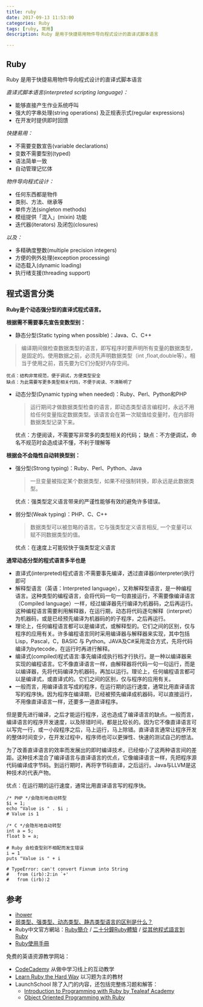 ```yaml
---
title: ruby
date: 2017-09-13 11:53:00
categories: Ruby
tags: [ruby, 常用]
description: Ruby 是用于快捷易用物件导向程式设计的直译式脚本语言

---
```



## Ruby

Ruby 是用于快捷易用物件导向程式设计的直译式脚本语言


*直译式脚本语言(interpreted scripting language)：*

-  能够直接产生作业系统呼叫
-  强大的字串处理(string operations) 及正规表示式(regular expressions)
-  在开发时提供即时回馈

*快捷易用：*

-  不需要变数宣告(variable declarations)
-  变数不需要型别(typed)
-  语法简单一致
-  自动管理记忆体

*物件导向程式设计：*

-  任何东西都是物件
-  类别、方法、继承等
-  单件方法(singleton methods)
-  模组提供「混入」(mixin) 功能
-  迭代器(iterators) 及闭包(closures)

*以及：*

-  多精确度整数(multiple precision integers)
-  方便的例外处理(exception processing)
-  动态载入(dynamic loading)
-  执行绪支援(threading support)



## 程式语言分类
**Ruby是个动态强分型的直译式程式语言。**

**根据需不需要事先宣告变数型别：**

-  静态分型(Static typing when possible)：Java、C、C++

  >  编译期间做检查数据类型的语言，即写程序时要声明所有变量的数据类型，是固定的。使用数据之前，必须先声明数据类型（int ,float,double等）。相当于使用之前，首先要为它们分配好内存空间。

    优点：结构非常规范，便于调试，方便类型安全
    缺点：为此需要写更多类型相关代码，不便于阅读、不清晰明了


-  动态分型(Dynamic typing when needed)：Ruby、Perl、Python和PHP

    >  运行期间才做数据类型检查的语言，即动态类型语言编程时，永远不用给任何变量指定数据类型。该语言会在第一次赋值给变量时，在内部将数据类型记录下来。

      优点：方便阅读，不需要写非常多的类型相关的代码；
      缺点：不方便调试，命名不规范时会造成读不懂，不利于理解等

**根据会不会隐性自动转换型别：**

-  强分型(Strong typing)：Ruby、Perl、Python、Java

    >  一旦变量被指定某个数据类型，如果不经强制转换，即永远是此数据类型。

    优点：强类型定义语言带来的严谨性能够有效的避免许多错误。

-  弱分型(Weak typing)：PHP、C、C++

    >  数据类型可以被忽略的语言。它与强类型定义语言相反, 一个变量可以赋不同数据类型的值。

    优点：在速度上可能较快于强类型定义语言

**通常动态分型的程式语言多半也是**

- 直译式(interpreted)程式语言:不需要事先编译，透过直译器(interpreter)执行即可
- 解释型语言（英语：Interpreted language），又称解释型语言，是一种编程语言。这种类型的编程语言，会将代码一句一句直接运行，不需要像编译语言（Compiled language）一样，经过编译器先行编译为机器码，之后再运行。这种编程语言需要利用解释器，在运行期，动态将代码逐句解释（interpret）为机器码，或是已经预先编译为机器码的的子程序，之后再运行。
- 理论上，任何编程语言都可以是编译式，或解释型的。它们之间的区别，仅与程序的应用有关。许多编程语言同时采用编译器与解释器来实现，其中包括Lisp，Pascal，C，BASIC 与 Python。JAVA及C#采用混合方式，先将代码编译为bytecode，在运行时再进行解释。
- 编译式(compiled)程式语言:事先编译成执行档才行执行。是一种以编译器来实现的编程语言。它不像直译语言一样，由解释器将代码一句一句运行，而是以编译器，先将代码编译为机器码，再加以运行。理论上，任何编程语言都可以是编译式，或直译式的。它们之间的区别，仅与程序的应用有关。
- 一般而言，用编译语言写成的程序，在运行期的运行速度，通常比用直译语言写的程序快。因为程序在编译期，已经被预先编译成机器码，可以直接运行，不用像直译语言一样，还要多一道直译程序。

但是要先进行编译，之后才能运行程序，这也造成了编译语言的缺点。一般而言，编译语言的程序开发速度，以及除错时间，都是比较长的。因为它不像直译语言可以写完一行，或一小段程序之后，马上运行，马上除错。直译语言通常让程序开发的整体时间变少，在开发过程中，程序师也可以更弹性、快速的测试自己的想法。

为了改善直译语言的效率而发展出的即时编译技术，已经缩小了这两种语言间的差距。这种技术混合了编译语言与直译语言的优点，它像编译语言一样，先把程序源代码编译成字节码。到运行期时，再将字节码直译，之后运行。Java与LLVM是这种技术的代表产物。

优点：在运行期的运行速度，通常比用直译语言写的程序快。

```
/* PHP */会隐形地自动转型
$i = 1;
echo "Value is " . $i ;
# Value is 1                      

/* C */会隐形地自动转型
int a = 5;
float b = a;

# Ruby 会检查型别不相配而发生错误
i = 1
puts "Value is " + i

# TypeError: can't convert Fixnum into String
#   from (irb):2:in `+'
#   from (irb):2
```









## 参考

+ [ihower](https://ihower.tw/rails/ruby.html)
+ [弱类型、强类型、动态类型、静态类型语言的区别是什么？](https://www.zhihu.com/question/19918532)
+ Ruby中文官方網站：[Ruby簡介](http://www.ruby-lang.org/zh_TW/about/)  / [二十分鐘Ruby體驗](http://www.ruby-lang.org/zh_TW/documentation/quickstart/)  /  [從其他程式語言到Ruby](http://www.ruby-lang.org/zh_TW/documentation/ruby-from-other-languages/)
+ [Ruby使用手冊](http://guides.ruby.tw/ruby/)

免费的英语资源教学网站：
+ [CodeCademy](https://www.codecademy.com/learn/learn-ruby) 从做中学习线上的互动教学
+ [Learn Ruby the Hard Way](http://ruby.learncodethehardway.org/book/) 以习题为主的教材
+ LaunchSchool 除了入门的内容，还包括完整练习题和解答：
  - [Introduction to Programming with Ruby by Tealeaf Academy](https://launchschool.com/books/ruby/)
  - [Object Oriented Programming with Ruby](https://launchschool.com/books/oo_ruby)
